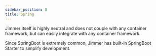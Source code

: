 ```yaml
---
sidebar_position: 8
title: Spring
---
```


Jimmer itself is highly neutral and does not couple with any container framework, but can easily integrate with any container framework.

Since SpringBoot is extremely common, Jimmer has built-in SpringBoot Starter to simplify development.

